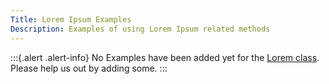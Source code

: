 ```yaml
---
Title: Lorem Ipsum Examples
Description: Examples of using Lorem Ipsum related methods
---
```


:::{.alert .alert-info}
No Examples have been added yet for the [Lorem class](../../api/Faker/Lorem).
Please help us out by adding some.
:::
